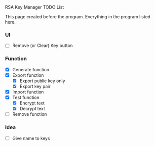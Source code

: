 RSA Key Manager TODO List

This page created before the program. Everything in the program listed here.

### UI
- [ ] Remove (or Clear) Key button

### Function
- [x] Generate function
- [x] Export function
  - [x] Export public key only
  - [x] Export key pair 
- [x] Import function
- [x] Test function
  - [x] Encrypt text
  - [x] Decrypt text
- [ ] Remove function

### Idea
- [ ] Give name to keys

